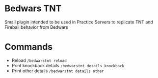 

# Bedwars TNT
Small plugin intended to be used in Practice Servers to replicate TNT and Fireball behavior from Bedwars

# Commands
* Reload `/bedwarstnt reload`
* Print knockback details `/bedwarstnt details knockback`
* Print other details `/bedwarstnt details other`
